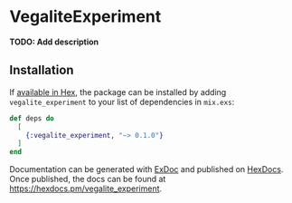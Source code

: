 # VegaliteExperiment

**TODO: Add description**

## Installation

If [available in Hex](https://hex.pm/docs/publish), the package can be installed
by adding `vegalite_experiment` to your list of dependencies in `mix.exs`:

```elixir
def deps do
  [
    {:vegalite_experiment, "~> 0.1.0"}
  ]
end
```

Documentation can be generated with [ExDoc](https://github.com/elixir-lang/ex_doc)
and published on [HexDocs](https://hexdocs.pm). Once published, the docs can
be found at <https://hexdocs.pm/vegalite_experiment>.

